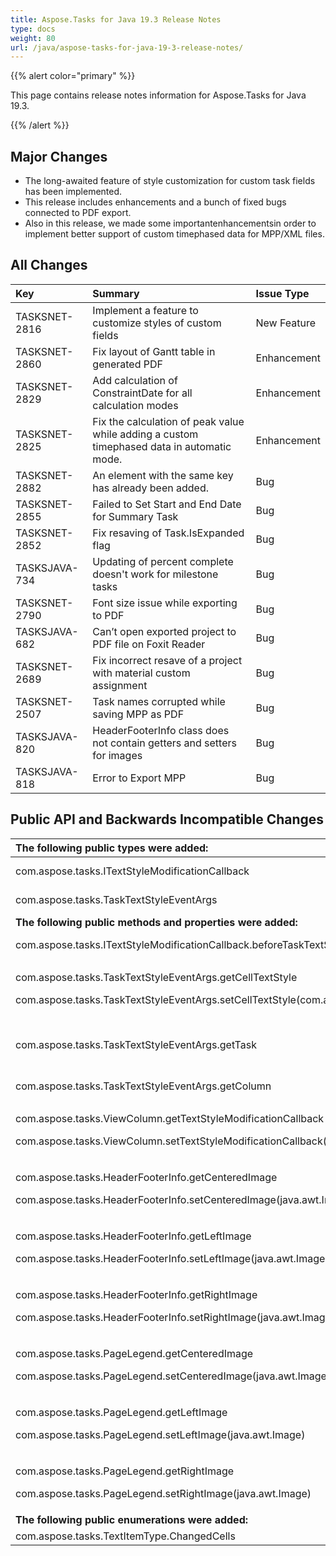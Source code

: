 ```yaml
---
title: Aspose.Tasks for Java 19.3 Release Notes
type: docs
weight: 80
url: /java/aspose-tasks-for-java-19-3-release-notes/
---
```


{{% alert color="primary" %}} 

This page contains release notes information for Aspose.Tasks for Java 19.3.

{{% /alert %}} 
## **Major Changes**
- The long-awaited feature of style customization for custom task fields has been implemented.
- This release includes enhancements and a bunch of fixed bugs connected to PDF export.
- Also in this release, we made some importantenhancementsin order to implement better support of custom timephased data for MPP/XML files.
## **All Changes**

|**Key**|**Summary**|**Issue Type**|
| :- | :- | :- |
|TASKSNET-2816|Implement a feature to customize styles of custom fields|New Feature|
|TASKSNET-2860|Fix layout of Gantt table in generated PDF|Enhancement|
|TASKSNET-2829|Add calculation of ConstraintDate for all calculation modes|Enhancement|
|TASKSNET-2825|Fix the calculation of peak value while adding a custom timephased data in automatic mode.|Enhancement|
|TASKSNET-2882|An element with the same key has already been added.|Bug|
|TASKSNET-2855|Failed to Set Start and End Date for Summary Task|Bug|
|TASKSNET-2852|Fix resaving of Task.IsExpanded flag|Bug|
|TASKSJAVA-734|Updating of percent complete doesn't work for milestone tasks|Bug|
|TASKSNET-2790|Font size issue while exporting to PDF|Bug|
|TASKSJAVA-682|Can’t open exported project to PDF file on Foxit Reader|Bug|
|TASKSNET-2689|Fix incorrect resave of a project with material custom assignment|Bug|
|TASKSNET-2507|Task names corrupted while saving MPP as PDF|Bug|
|TASKSJAVA-820|HeaderFooterInfo class does not contain getters and setters for images|Bug|
|TASKSJAVA-818|Error to Export MPP|Bug|
## **Public API and Backwards Incompatible Changes**

|**The following public types were added:**|**Description**|
| :- | :- |
|com.aspose.tasks.ITextStyleModificationCallback|Represents a callback that is called before TextStyle is applied to a table cell.|
|com.aspose.tasks.TaskTextStyleEventArgs|This class represents a set of data related to the rendering of the table cell's content.|
|**The following public methods and properties were added:**|**Description**|
|com.aspose.tasks.ITextStyleModificationCallback.beforeTaskTextStyleApplied(com.aspose.tasks.TaskTextStyleEventArgs)|The method to be called before rendering of a table cell for a task row in the following views|
|<p>com.aspose.tasks.TaskTextStyleEventArgs.getCellTextStyle</p><p>com.aspose.tasks.TaskTextStyleEventArgs.setCellTextStyle(com.aspose.tasks.TextStyle)</p>|Gets or sets TextStyle which will be used to draw the cell's content. This object can be use to customize appearance of a table cell.|
|com.aspose.tasks.TaskTextStyleEventArgs.getTask|Gets com.aspose.tasks.TaskTextStyleEventArgs.Task which corresponds to the currently rendered row.|
|com.aspose.tasks.TaskTextStyleEventArgs.getColumn|Gets com.aspose.tasks.ViewColumn to which the currently rendered cell belongs.|
|<p>com.aspose.tasks.ViewColumn.getTextStyleModificationCallback</p><p>com.aspose.tasks.ViewColumn.setTextStyleModificationCallback(com.aspose.tasks.ITextStyleModificationCallback)</p>|Gets or sets the callback which can be used to customize the appearance of the column's cells.|
|<p>com.aspose.tasks.HeaderFooterInfo.getCenteredImage</p><p>com.aspose.tasks.HeaderFooterInfo.setCenteredImage(java.awt.Image)</p>|The centered image to be displayed in the header or footer.|
|<p>com.aspose.tasks.HeaderFooterInfo.getLeftImage</p><p>com.aspose.tasks.HeaderFooterInfo.setLeftImage(java.awt.Image)</p>|The left aligned image to be displayed in the header or footer.|
|<p>com.aspose.tasks.HeaderFooterInfo.getRightImage</p><p>com.aspose.tasks.HeaderFooterInfo.setRightImage(java.awt.Image)</p>|The right aligned image to be displayed in the header or footer.|
|<p>com.aspose.tasks.PageLegend.getCenteredImage</p><p>com.aspose.tasks.PageLegend.setCenteredImage(java.awt.Image)</p>|The centered image to display in the page legend.|
|<p>com.aspose.tasks.PageLegend.getLeftImage</p><p>com.aspose.tasks.PageLegend.setLeftImage(java.awt.Image)</p>|The left aligned image to be displayed in the page legend.|
|<p>com.aspose.tasks.PageLegend.getRightImage</p><p>com.aspose.tasks.PageLegend.setRightImage(java.awt.Image)</p>|The right aligned image to be displayed in the page legend.|
|**The following public enumerations were added:**|**Description**|
|com.aspose.tasks.TextItemType.ChangedCells|Changed cells.|

